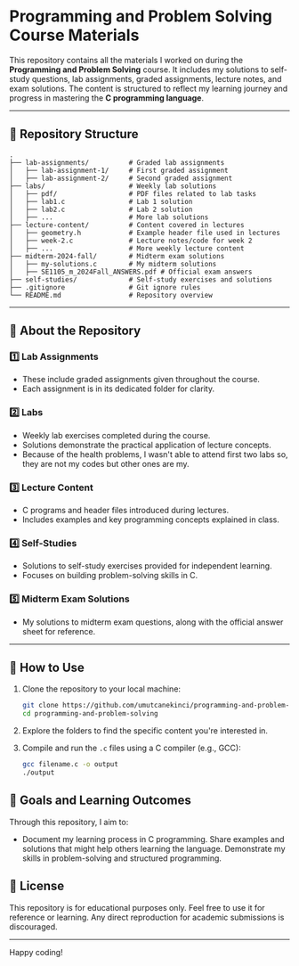 # Programming and Problem Solving Course Materials

This repository contains all the materials I worked on during the **Programming and Problem Solving** course. It includes my solutions to self-study questions, lab assignments, graded assignments, lecture notes, and exam solutions. The content is structured to reflect my learning journey and progress in mastering the **C programming language**.

---
## 📂 Repository Structure
```
.
├── lab-assignments/          # Graded lab assignments
│   ├── lab-assignment-1/     # First graded assignment
│   ├── lab-assignment-2/     # Second graded assignment
├── labs/                     # Weekly lab solutions
│   ├── pdf/                  # PDF files related to lab tasks
│   ├── lab1.c                # Lab 1 solution
│   ├── lab2.c                # Lab 2 solution
│   ├── ...                   # More lab solutions
├── lecture-content/          # Content covered in lectures
│   ├── geometry.h            # Example header file used in lectures
│   ├── week-2.c              # Lecture notes/code for week 2
│   ├── ...                   # More weekly lecture content
├── midterm-2024-fall/        # Midterm exam solutions
│   ├── my-solutions.c        # My midterm solutions
│   ├── SE1105_m_2024Fall_ANSWERS.pdf # Official exam answers
├── self-studies/             # Self-study exercises and solutions
├── .gitignore                # Git ignore rules
└── README.md                 # Repository overview
```


---

## 📘 About the Repository

### 1️⃣ **Lab Assignments**
- These include graded assignments given throughout the course.
- Each assignment is in its dedicated folder for clarity.

### 2️⃣ **Labs**
- Weekly lab exercises completed during the course.
- Solutions demonstrate the practical application of lecture concepts.
- Because of the health problems, I wasn't able to attend first two labs so, they are not my codes but other ones are my.

### 3️⃣ **Lecture Content**
- C programs and header files introduced during lectures.
- Includes examples and key programming concepts explained in class.

### 4️⃣ **Self-Studies**
- Solutions to self-study exercises provided for independent learning.
- Focuses on building problem-solving skills in C.

### 5️⃣ **Midterm Exam Solutions**
- My solutions to midterm exam questions, along with the official answer sheet for reference.

---

## 🚀 How to Use

1. Clone the repository to your local machine:
   ```bash
   git clone https://github.com/umutcanekinci/programming-and-problem-solving.git
   cd programming-and-problem-solving

2. Explore the folders to find the specific content you're interested in.

3. Compile and run the `.c` files using a C compiler (e.g., GCC): 
   ```bash
   gcc filename.c -o output  
   ./output

## 🌟 Goals and Learning Outcomes
Through this repository, I aim to:

 - Document my learning process in C programming.
Share examples and solutions that might help others learning the language.
Demonstrate my skills in problem-solving and structured programming.

## 📜 License
This repository is for educational purposes only. Feel free to use it for reference or learning. Any direct reproduction for academic submissions is discouraged.

---

Happy coding!